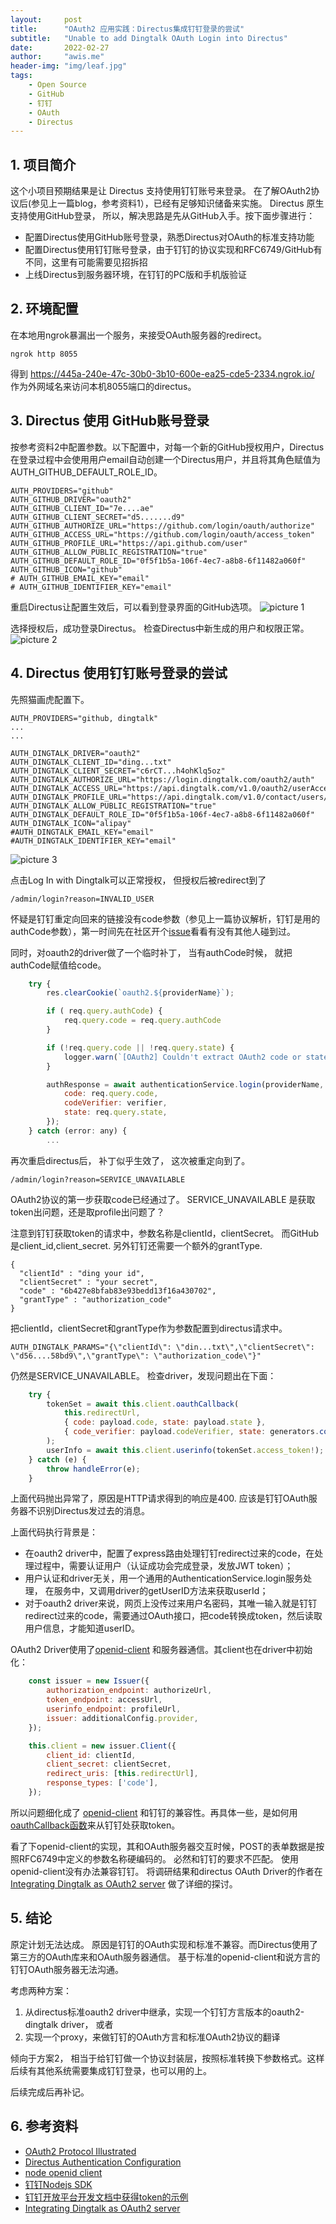 ```yaml
---
layout:     post
title:      "OAuth2 应用实践：Directus集成钉钉登录的尝试"
subtitle:   "Unable to add Dingtalk OAuth Login into Directus"
date:       2022-02-27
author:     "awis.me"
header-img: "img/leaf.jpg"
tags:
    - Open Source
    - GitHub
    - 钉钉
    - OAuth
    - Directus
---
```


## 1. 项目简介

这个小项目预期结果是让 Directus 支持使用钉钉账号来登录。 
在了解OAuth2协议后(参见上一篇blog，参考资料1），已经有足够知识储备来实施。 Directus 原生支持使用GitHub登录， 所以，解决思路是先从GitHub入手。按下面步骤进行：

- 配置Directus使用GitHub账号登录，熟悉Directus对OAuth的标准支持功能
- 配置Directus使用钉钉账号登录，由于钉钉的协议实现和RFC6749/GitHub有不同，这里有可能需要见招拆招
- 上线Directus到服务器环境，在钉钉的PC版和手机版验证

## 2. 环境配置

在本地用ngrok暴漏出一个服务，来接受OAuth服务器的redirect。

```shell
ngrok http 8055
```

得到 https://445a-240e-47c-30b0-3b10-600e-ea25-cde5-2334.ngrok.io/ 作为外网域名来访问本机8055端口的directus。

## 3. Directus 使用 GitHub账号登录

按参考资料2中配置参数。以下配置中，对每一个新的GitHub授权用户，Directus在登录过程中会使用用户email自动创建一个Directus用户，并且将其角色赋值为AUTH_GITHUB_DEFAULT_ROLE_ID。

```
AUTH_PROVIDERS="github"
AUTH_GITHUB_DRIVER="oauth2"
AUTH_GITHUB_CLIENT_ID="7e....ae"
AUTH_GITHUB_CLIENT_SECRET="d5.......d9"
AUTH_GITHUB_AUTHORIZE_URL="https://github.com/login/oauth/authorize"
AUTH_GITHUB_ACCESS_URL="https://github.com/login/oauth/access_token"
AUTH_GITHUB_PROFILE_URL="https://api.github.com/user"
AUTH_GITHUB_ALLOW_PUBLIC_REGISTRATION="true"
AUTH_GITHUB_DEFAULT_ROLE_ID="0f5f1b5a-106f-4ec7-a8b8-6f11482a060f"
AUTH_GITHUB_ICON="github"
# AUTH_GITHUB_EMAIL_KEY="email"
# AUTH_GITHUB_IDENTIFIER_KEY="email"
```

重启Directus让配置生效后，可以看到登录界面的GitHub选项。
![picture 1](/img/1645953759125.png)  

选择授权后，成功登录Directus。 检查Directus中新生成的用户和权限正常。
![picture 2](/img/1645953939304.png)  

## 4. Directus 使用钉钉账号登录的尝试

先照猫画虎配置下。

```
AUTH_PROVIDERS="github, dingtalk"
...
...

AUTH_DINGTALK_DRIVER="oauth2"
AUTH_DINGTALK_CLIENT_ID="ding...txt"
AUTH_DINGTALK_CLIENT_SECRET="c6rCT...h4ohKlq5oz"
AUTH_DINGTALK_AUTHORIZE_URL="https://login.dingtalk.com/oauth2/auth"
AUTH_DINGTALK_ACCESS_URL="https://api.dingtalk.com/v1.0/oauth2/userAccessToken"
AUTH_DINGTALK_PROFILE_URL="https://api.dingtalk.com/v1.0/contact/users/me"
AUTH_DINGTALK_ALLOW_PUBLIC_REGISTRATION="true"
AUTH_DINGTALK_DEFAULT_ROLE_ID="0f5f1b5a-106f-4ec7-a8b8-6f11482a060f"
AUTH_DINGTALK_ICON="alipay"
#AUTH_DINGTALK_EMAIL_KEY="email"
#AUTH_DINGTALK_IDENTIFIER_KEY="email"
```

![picture 3](/img/1645972456212.jpg)  

点击Log In with Dingtalk可以正常授权， 但授权后被redirect到了
```
/admin/login?reason=INVALID_USER
```
怀疑是钉钉重定向回来的链接没有code参数（参见上一篇协议解析，钉钉是用的authCode参数），第一时间先在社区开个[issue](https://github.com/directus/directus/discussions/11879)看看有没有其他人碰到过。 

同时，对oauth2的driver做了一个临时补丁， 当有authCode时候， 就把authCode赋值给code。

```javascript
    try {
        res.clearCookie(`oauth2.${providerName}`);

        if ( req.query.authCode) {
            req.query.code = req.query.authCode
        }

        if (!req.query.code || !req.query.state) {
            logger.warn(`[OAuth2] Couldn't extract OAuth2 code or state from query: ${JSON.stringify(req.query)}`);
        }

        authResponse = await authenticationService.login(providerName, {
            code: req.query.code,
            codeVerifier: verifier,
            state: req.query.state,
        });
    } catch (error: any) {
        ...
```
再次重启directus后， 补丁似乎生效了， 这次被重定向到了。
```
/admin/login?reason=SERVICE_UNAVAILABLE
```
OAuth2协议的第一步获取code已经通过了。 SERVICE_UNAVAILABLE 是获取token出问题，还是取profile出问题了？

注意到钉钉获取token的请求中，参数名称是clientId，clientSecret。 而GitHub是client_id,client_secret. 另外钉钉还需要一个额外的grantType. 

```
{
  "clientId" : "ding your id",
  "clientSecret" : "your secret",
  "code" : "6b427e8bfab83e93bedd13f16a430702",
  "grantType" : "authorization_code"
}
```

把clientId，clientSecret和grantType作为参数配置到directus请求中。

```
AUTH_DINGTALK_PARAMS="{\"clientId\": \"din...txt\",\"clientSecret\": \"d56....58bd9\",\"grantType\": \"authorization_code\"}"

```

仍然是SERVICE_UNAVAILABLE。 检查driver，发现问题出在下面：
```javascript
    try {
        tokenSet = await this.client.oauthCallback(
            this.redirectUrl,
            { code: payload.code, state: payload.state },
            { code_verifier: payload.codeVerifier, state: generators.codeChallenge(payload.codeVerifier) }
        );
        userInfo = await this.client.userinfo(tokenSet.access_token!);
    } catch (e) {
        throw handleError(e);
    }
```
上面代码抛出异常了，原因是HTTP请求得到的响应是400. 应该是钉钉OAuth服务器不识别Directus发过去的消息。

上面代码执行背景是：
- 在oauth2 driver中，配置了express路由处理钉钉redirect过来的code，在处理过程中，需要认证用户（认证成功会完成登录，发放JWT token）；
- 用户认证和driver无关，用一个通用的AuthenticationService.login服务处理， 在服务中，又调用driver的getUserID方法来获取userId；
- 对于oauth2 driver来说，网页上没传过来用户名密码，其唯一输入就是钉钉redirect过来的code，需要通过OAuth接口，把code转换成token，然后读取用户信息，才能知道userID。

OAuth2 Driver使用了[openid-client](https://github.com/panva/node-openid-client) 和服务器通信。其client也在driver中初始化：

```javascript
    const issuer = new Issuer({
        authorization_endpoint: authorizeUrl,
        token_endpoint: accessUrl,
        userinfo_endpoint: profileUrl,
        issuer: additionalConfig.provider,
    });

    this.client = new issuer.Client({
        client_id: clientId,
        client_secret: clientSecret,
        redirect_uris: [this.redirectUrl],
        response_types: ['code'],
    });
```

所以问题细化成了 [openid-client](https://github.com/panva/node-openid-client) 和钉钉的兼容性。再具体一些，是如何用[oauthCallback函数](https://github.com/panva/node-openid-client/tree/main/docs)来从钉钉处获取token。

看了下openid-client的实现，其和OAuth服务器交互时候，POST的表单数据是按照RFC6749中定义的参数名称硬编码的。 必然和钉钉的要求不匹配。 使用openid-client没有办法兼容钉钉。 将调研结果和directus OAuth Driver的作者在[Integrating Dingtalk as OAuth2 server](http://github.com/directus/directus/discussions/11881) 做了详细的探讨。

## 5. 结论

原定计划无法达成。 原因是钉钉的OAuth实现和标准不兼容。而Directus使用了第三方的OAuth库来和OAuth服务器通信。 基于标准的openid-client和说方言的钉钉OAuth服务器无法沟通。

考虑两种方案：
1. 从directus标准oauth2 driver中继承，实现一个钉钉方言版本的oauth2-dingtalk driver， 或者
2. 实现一个proxy，来做钉钉的OAuth方言和标准OAuth2协议的翻译

倾向于方案2， 相当于给钉钉做一个协议封装层，按照标准转换下参数格式。这样后续有其他系统需要集成钉钉登录，也可以用的上。

后续完成后再补记。

## 6. 参考资料

- [OAuth2 Protocol Illustrated](https://awis.me/2022/02/26/oauth/)
- [Directus Authentication Configuration](https://docs.directus.io/configuration/config-options/#authentication)
- [node openid client](https://github.com/panva/node-openid-client)
- [钉钉Nodejs SDK](https://www.npmjs.com/package/@alicloud/dingtalk)
- [钉钉开放平台开发文档中获得token的示例 ](https://open.dingtalk.com/document/orgapp-server/obtain-user-token)
- [Integrating Dingtalk as OAuth2 server](http://github.com/directus/directus/discussions/11881)

